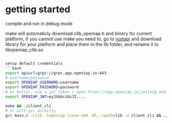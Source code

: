 # getting started
compile and run in debug mode

make will automaticly download clib_openiap.h and binary for current platform, if you cannot use make you need to, go to [rustapi](https://github.com/openiap/rustapi/releases) and download library for your platform and place them in the lib folder, and rename it to libopeniap_clib.so


```bash

setup default credentials
```bash
export apiurl=grpc://grpc.app.openiap.io:443
# username/password
export OPENIAP_USERNAME=username
export OPENIAP_PASSWORD=password
# or better, use a jwt token ( open https://app.openiap.io/jwtlong and copy the jwt value)
export OPENIAP_JWT=eyJhbGciOiJI....
```

```bash
make && ./client_cli
# or with gcc directly
gcc main.c -Llib -lopeniap-linux-x64 -Wl,-rpath=lib -o client_cli && ./client_cli
```
